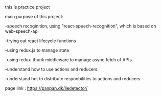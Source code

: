 this is practice project

main purpose of this project: 




  -speech recoginition, using "react-speech-recognition", which is based on web-speech-api
  
  -trying out react lifecycle functions 
  
  -using redux.js to manage state
  
  -using redux-thunk middleware to manage async fetch of APIs 
  
  -understand how to use actions and reducers
  
  -understand hot to distribute responbilities to actions and reducers
  
  page link : https://panpan.dk/liedetector/
  
  
